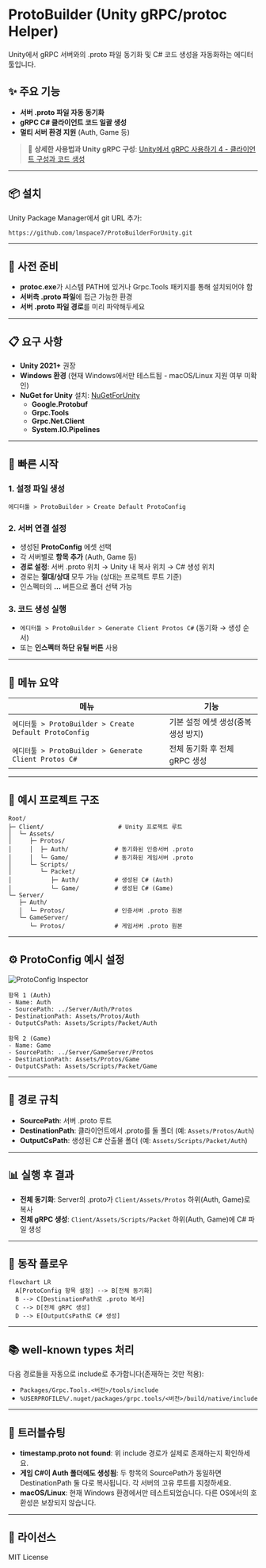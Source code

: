 # ProtoBuilder (Unity gRPC/protoc Helper)

Unity에서 gRPC 서버와의 .proto 파일 동기화 및 C# 코드 생성을 자동화하는 에디터 툴입니다.

## ✨ 주요 기능

- **서버 .proto 파일 자동 동기화**
- **gRPC C# 클라이언트 코드 일괄 생성**
- **멀티 서버 환경 지원** (Auth, Game 등)

> 📝 **상세한 사용법과 Unity gRPC 구성**: [Unity에서 gRPC 사용하기 4 - 클라이언트 구성과 코드 생성](https://lmspace7.github.io/posts/grpc-4/)

---

## 📦 설치

Unity Package Manager에서 git URL 추가:

```text
https://github.com/lmspace7/ProtoBuilderForUnity.git
```

---

## 🔧 사전 준비

- **protoc.exe**가 시스템 PATH에 있거나 Grpc.Tools 패키지를 통해 설치되어야 함
- **서버측 .proto 파일**에 접근 가능한 환경
- **서버 .proto 파일 경로**를 미리 파악해두세요

---

## 📋 요구 사항

- **Unity 2021+** 권장
- **Windows 환경** (현재 Windows에서만 테스트됨 - macOS/Linux 지원 여부 미확인)
- **NuGet for Unity** 설치: [NuGetForUnity](https://github.com/GlitchEnzo/NuGetForUnity)
  - **Google.Protobuf**
  - **Grpc.Tools**
  - **Grpc.Net.Client**
  - **System.IO.Pipelines**

---

## 🚀 빠른 시작

### 1. 설정 파일 생성
`에디터툴 > ProtoBuilder > Create Default ProtoConfig`

### 2. 서버 연결 설정
- 생성된 **ProtoConfig** 에셋 선택
- 각 서버별로 **항목 추가** (Auth, Game 등)
- **경로 설정**: 서버 .proto 위치 → Unity 내 복사 위치 → C# 생성 위치
- 경로는 **절대/상대** 모두 가능 (상대는 프로젝트 루트 기준)
- 인스펙터의 **...** 버튼으로 폴더 선택 가능

### 3. 코드 생성 실행

- `에디터툴 > ProtoBuilder > Generate Client Protos C#` (동기화 → 생성 순서)
- 또는 **인스펙터 하단 유틸 버튼** 사용

---

## 📝 메뉴 요약

| 메뉴 | 기능 |
| --- | --- |
| `에디터툴 > ProtoBuilder > Create Default ProtoConfig` | 기본 설정 에셋 생성(중복 생성 방지) |
| `에디터툴 > ProtoBuilder > Generate Client Protos C#` | 전체 동기화 후 전체 gRPC 생성 |

---

## 📁 예시 프로젝트 구조

```text
Root/
├─ Client/                     # Unity 프로젝트 루트
│  └─ Assets/
│     ├─ Protos/
│     │  ├─ Auth/             # 동기화된 인증서버 .proto
│     │  └─ Game/             # 동기화된 게임서버 .proto
│     └─ Scripts/
│        └─ Packet/
│           ├─ Auth/          # 생성된 C# (Auth)
│           └─ Game/          # 생성된 C# (Game)
└─ Server/
   ├─ Auth/
   │  └─ Protos/              # 인증서버 .proto 원본
   └─ GameServer/
      └─ Protos/              # 게임서버 .proto 원본
```

---

## ⚙️ ProtoConfig 예시 설정

![ProtoConfig Inspector](https://github.com/user-attachments/assets/7a043af9-1ab9-4fa1-8074-bade86a705e4)

```text
항목 1 (Auth)
- Name: Auth
- SourcePath: ../Server/Auth/Protos
- DestinationPath: Assets/Protos/Auth
- OutputCsPath: Assets/Scripts/Packet/Auth

항목 2 (Game)
- Name: Game
- SourcePath: ../Server/GameServer/Protos
- DestinationPath: Assets/Protos/Game
- OutputCsPath: Assets/Scripts/Packet/Game
```

---

## 📂 경로 규칙

- **SourcePath**: 서버 .proto 루트
- **DestinationPath**: 클라이언트에서 .proto를 둘 폴더 (예: `Assets/Protos/Auth`)
- **OutputCsPath**: 생성된 C# 산출물 폴더 (예: `Assets/Scripts/Packet/Auth`)

---

## 📊 실행 후 결과

- **전체 동기화**: Server의 .proto가 `Client/Assets/Protos` 하위(Auth, Game)로 복사
- **전체 gRPC 생성**: `Client/Assets/Scripts/Packet` 하위(Auth, Game)에 C# 파일 생성

---

## 🔄 동작 플로우

```mermaid
flowchart LR
  A[ProtoConfig 항목 설정] --> B[전체 동기화]
  B --> C[DestinationPath로 .proto 복사]
  C --> D[전체 gRPC 생성]
  D --> E[OutputCsPath로 C# 생성]
```

---

## 📚 well-known types 처리

다음 경로들을 자동으로 include로 추가합니다(존재하는 것만 적용):
- `Packages/Grpc.Tools.<버전>/tools/include`
- `%USERPROFILE%/.nuget/packages/grpc.tools/<버전>/build/native/include`

---

## 🔧 트러블슈팅

- **timestamp.proto not found**: 위 include 경로가 실제로 존재하는지 확인하세요.
- **게임 C#이 Auth 폴더에도 생성됨**: 두 항목의 SourcePath가 동일하면 DestinationPath 둘 다로 복사됩니다. 각 서버의 고유 루트를 지정하세요.
- **macOS/Linux**: 현재 Windows 환경에서만 테스트되었습니다. 다른 OS에서의 호환성은 보장되지 않습니다.

---

## 📄 라이선스

MIT License
